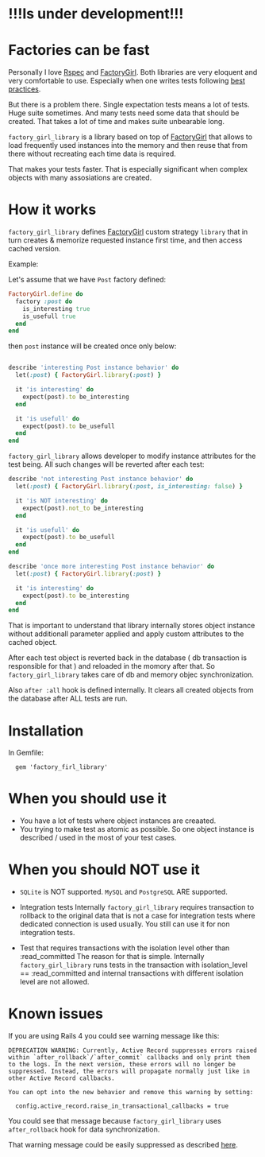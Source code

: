 # !!!Is under development!!!

# Factories can be fast

Personally I love [Rspec](https://github.com/rspec/rspec) and [FactoryGirl](https://github.com/thoughtbot/factory_girl). Both libraries are very eloquent and very comfortable to use. Especially when one writes tests following [best practices](http://betterspecs.org/).

But there is a problem there. Single expectation tests means a lot of tests. Huge suite sometimes. And many tests need some data that should be created. That takes a lot of time and makes suite unbearable long. 

```factory_girl_library``` is a library based on top of [FactoryGirl](https://github.com/thoughtbot/factory_girl) that allows to load frequently used instances into the memory and then reuse that from there without recreating each time data is required. 

That makes your tests faster. That is especially significant when complex objects with many assosiations are created. 

# How it works

```factory_girl_library``` defines [FactoryGirl](https://github.com/thoughtbot/factory_girl) custom strategy ```library``` that in turn creates & memorize requested instance first time, and then access cached version. 

Example: 

Let's assume that we have ```Post``` factory defined:

```ruby
FactoryGirl.define do
  factory :post do
    is_interesting true
    is_usefull true
  end
end
```

then ```post``` instance will be created once only below:

```ruby

describe 'interesting Post instance behavior' do
  let(:post) { FactoryGirl.library(:post) }

  it 'is interesting' do
    expect(post).to be_interesting
  end

  it 'is usefull' do
    expect(post).to be_usefull
  end
end

```

```factory_girl_library``` allows developer to modify instance attributes for the test being. All such changes will be reverted after each test: 

```ruby
describe 'not interesting Post instance behavior' do
  let(:post) { FactoryGirl.library(:post, is_interesting: false) }

  it 'is NOT interesting' do
    expect(post).not_to be_interesting
  end

  it 'is usefull' do
    expect(post).to be_usefull
  end
end

describe 'once more interesting Post instance behavior' do
  let(:post) { FactoryGirl.library(:post) }

  it 'is interesting' do
    expect(post).to be_interesting
  end
end
```

That is important to understand that library internally stores object instance without additionall parameter applied and apply custom attributes to the cached object. 

After each test object is reverted back in the database ( db transaction is responsible for that ) and reloaded in the momory after that. So ```factory_girl_library``` takes care of db and memory objec synchronization. 

Also ```after :all``` hook is defined internally. It clears all created objects from the database after ALL tests are run.  

# Installation

In Gemfile: 

```
  gem 'factory_firl_library'
```

# When you should use it

* You have a lot of tests where object instances are creaated. 
* You trying to make test as atomic as possible. 
  So one object instance is described / used in the most of your test cases.  

# When you should NOT use it

* ```SQLite``` is NOT supported. 
  ```MySQL``` and ```PostgreSQL``` ARE supported. 

* Integration tests
  Internally ```factory_girl_library``` requires transaction to rollback to the original data that is not a case for integration tests where dedicated connection is used usually. You still can use it for non integration tests. 

* Test that requires transactions with the isolation level other than :read_committed
  The reason for that is simple. Internally ```factory_girl_library``` runs tests in the transaction with isolation_level == :read_committed and internal transactions with different isolation level are not allowed. 

# Known issues

If you are using Rails 4 you could see warning message like this: 

```
DEPRECATION WARNING: Currently, Active Record suppresses errors raised within `after_rollback`/`after_commit` callbacks and only print them to the logs. In the next version, these errors will no longer be suppressed. Instead, the errors will propagate normally just like in other Active Record callbacks.

You can opt into the new behavior and remove this warning by setting:

  config.active_record.raise_in_transactional_callbacks = true
```

You could see that message because ```factory_girl_library``` uses ```after_rollback``` hook for data synchronization. 

That warning message could be easily suppressed as described [here](http://edgeguides.rubyonrails.org/upgrading_ruby_on_rails.html#error-handling-in-transaction-callbacks).



